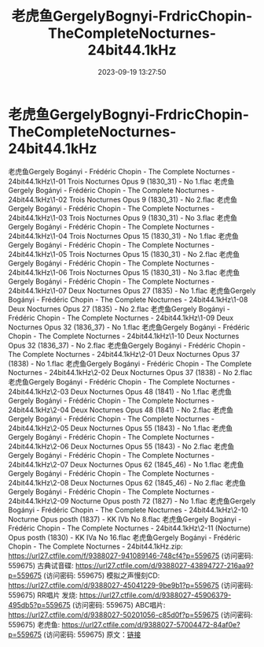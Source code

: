 ﻿---
title: 老虎鱼GergelyBognyi-FrdricChopin-TheCompleteNocturnes-24bit44.1kHz
date: 2023-09-19 13:27:50
categories: 外语音乐
tags: 外语音乐
---
# 老虎鱼GergelyBognyi-FrdricChopin-TheCompleteNocturnes-24bit44.1kHz

老虎鱼Gergely Bogányi - Frédéric Chopin -
The Complete Nocturnes - 24bit44.1kHz\1-01 Trois Nocturnes Opus 9
(1830_31) - No 1.flac
老虎鱼Gergely Bogányi - Frédéric Chopin - The Complete Nocturnes -
24bit44.1kHz\1-02 Trois Nocturnes Opus 9 (1830_31) - No 2.flac
老虎鱼Gergely Bogányi - Frédéric Chopin - The Complete Nocturnes -
24bit44.1kHz\1-03 Trois Nocturnes Opus 9 (1830_31) - No 3.flac
老虎鱼Gergely Bogányi - Frédéric Chopin - The Complete Nocturnes -
24bit44.1kHz\1-04 Trois Nocturnes Opus 15 (1830_31) - No 1.flac
老虎鱼Gergely Bogányi - Frédéric Chopin - The Complete Nocturnes -
24bit44.1kHz\1-05 Trois Nocturnes Opus 15 (1830_31) - No 2.flac
老虎鱼Gergely Bogányi - Frédéric Chopin - The Complete Nocturnes -
24bit44.1kHz\1-06 Trois Nocturnes Opus 15 (1830_31) - No 3.flac
老虎鱼Gergely Bogányi - Frédéric Chopin - The Complete Nocturnes -
24bit44.1kHz\1-07 Deux Nocturnes Opus 27 (1835) - No 1.flac
老虎鱼Gergely Bogányi - Frédéric Chopin - The Complete Nocturnes -
24bit44.1kHz\1-08 Deux Nocturnes Opus 27 (1835) - No 2.flac
老虎鱼Gergely Bogányi - Frédéric Chopin - The Complete Nocturnes -
24bit44.1kHz\1-09 Deux Nocturnes Opus 32 (1836_37) - No 1.flac
老虎鱼Gergely Bogányi - Frédéric Chopin - The Complete Nocturnes -
24bit44.1kHz\1-10 Deux Nocturnes Opus 32 (1836_37) - No 2.flac
老虎鱼Gergely Bogányi - Frédéric Chopin - The Complete Nocturnes -
24bit44.1kHz\2-01 Deux Nocturnes Opus 37 (1838) - No 1.flac
老虎鱼Gergely Bogányi - Frédéric Chopin - The Complete Nocturnes -
24bit44.1kHz\2-02 Deux Nocturnes Opus 37 (1838) - No 2.flac
老虎鱼Gergely Bogányi - Frédéric Chopin - The Complete Nocturnes -
24bit44.1kHz\2-03 Deux Nocturnes Opus 48 (1841) - No 1.flac
老虎鱼Gergely Bogányi - Frédéric Chopin - The Complete Nocturnes -
24bit44.1kHz\2-04 Deux Nocturnes Opus 48 (1841) - No 2.flac
老虎鱼Gergely Bogányi - Frédéric Chopin - The Complete Nocturnes -
24bit44.1kHz\2-05 Deux Nocturnes Opus 55 (1843) - No 1.flac
老虎鱼Gergely Bogányi - Frédéric Chopin - The Complete Nocturnes -
24bit44.1kHz\2-06 Deux Nocturnes Opus 55 (1843) - No 2.flac
老虎鱼Gergely Bogányi - Frédéric Chopin - The Complete Nocturnes -
24bit44.1kHz\2-07 Deux Nocturnes Opus 62 (1845_46) - No 1.flac
老虎鱼Gergely Bogányi - Frédéric Chopin - The Complete Nocturnes -
24bit44.1kHz\2-08 Deux Nocturnes Opus 62 (1845_46) - No 2.flac
老虎鱼Gergely Bogányi - Frédéric Chopin - The Complete Nocturnes -
24bit44.1kHz\2-09 Nocturne Opus posth 72 (1827) - No 1.flac
老虎鱼Gergely Bogányi - Frédéric Chopin - The Complete Nocturnes -
24bit44.1kHz\2-10 Nocturne Opus posth (1837) - KK IVb No 8.flac
老虎鱼Gergely Bogányi - Frédéric Chopin - The Complete Nocturnes -
24bit44.1kHz\2-11 (Nocturne) Opus posth (1830) - KK IVa No
16.flac
老虎鱼Gergely Bogányi - Frédéric Chopin - The Complete Nocturnes -
24bit44.1kHz.zip: https://url27.ctfile.com/f/9388027-941089146-748cf4?p=559675
(访问密码: 559675)
古典试音碟: https://url27.ctfile.com/d/9388027-43894727-216aa9?p=559675
(访问密码: 559675)
模拟之声慢刻CD: https://url27.ctfile.com/d/9388027-45041229-9be9b1?p=559675
(访问密码: 559675)
RR唱片 发烧: https://url27.ctfile.com/d/9388027-45906379-495db5?p=559675
(访问密码: 559675)
ABC唱片: https://url27.ctfile.com/d/9388027-50201056-c85d0f?p=559675
(访问密码: 559675)
老虎鱼: https://url27.ctfile.com/d/9388027-57004472-84af0e?p=559675
(访问密码: 559675)
原文：[链接](https://blog.sina.com.cn/s/blog_1647c7e76010313hh.html)